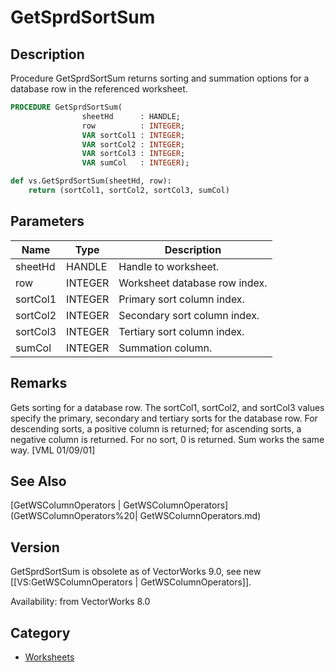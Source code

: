 # GetSprdSortSum

## Description
Procedure GetSprdSortSum returns sorting and summation options for a database row in the referenced worksheet.

```pascal
PROCEDURE GetSprdSortSum(
				sheetHd      : HANDLE;
				row          : INTEGER;
				VAR sortCol1 : INTEGER;
				VAR sortCol2 : INTEGER;
				VAR sortCol3 : INTEGER;
				VAR sumCol   : INTEGER);
```

```python
def vs.GetSprdSortSum(sheetHd, row):
    return (sortCol1, sortCol2, sortCol3, sumCol)
```

## Parameters
|Name|Type|Description|
|---|---|---|
|sheetHd|HANDLE|Handle to worksheet.|
|row|INTEGER|Worksheet database row index.|
|sortCol1|INTEGER|Primary sort column index.|
|sortCol2|INTEGER|Secondary sort column index.|
|sortCol3|INTEGER|Tertiary sort column index.|
|sumCol|INTEGER|Summation column.|

## Remarks
Gets sorting for a database row.  The sortCol1, sortCol2, and sortCol3 values specify the primary, secondary and tertiary sorts for the database row.  For descending sorts, a positive column is returned; for ascending sorts, a negative column is returned.  For no sort,  0 is returned. Sum works the same way. [VML 01/09/01]

## See Also
[GetWSColumnOperators | GetWSColumnOperators](GetWSColumnOperators%20| GetWSColumnOperators.md)

## Version
GetSprdSortSum is obsolete as of VectorWorks 9.0, see new [[VS:GetWSColumnOperators | GetWSColumnOperators]].

Availability: from VectorWorks 8.0

## Category
* [Worksheets](../Categories/Worksheets.md)

